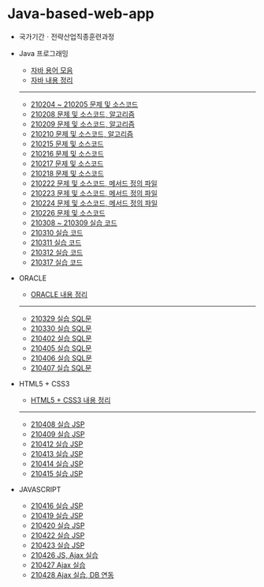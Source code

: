 # Java-based-web-app

* 국가기간ㆍ전략산업직종훈련과정

* Java 프로그래밍
  * [자바 용어 모음](https://github.com/JiYoung-Kwon/Java-based-web-app/tree/main/자바%20용어%20모음.md)
  * [자바 내용 정리](https://github.com/JiYoung-Kwon/Java-based-web-app/tree/main/자바%20내용%20정리.md)
  * ***
  * [210204 ~ 210205 문제 및 소스코드](https://github.com/JiYoung-Kwon/Java-based-web-app/tree/main/210204-05)
  * [210208 문제 및 소스코드, 알고리즘](https://github.com/JiYoung-Kwon/Java-based-web-app/tree/main/210208)
  * [210209 문제 및 소스코드, 알고리즘](https://github.com/JiYoung-Kwon/Java-based-web-app/tree/main/210209)
  * [210210 문제 및 소스코드, 알고리즘](https://github.com/JiYoung-Kwon/Java-based-web-app/tree/main/210210)
  * [210215 문제 및 소스코드](https://github.com/JiYoung-Kwon/Java-based-web-app/tree/main/210215)
  * [210216 문제 및 소스코드](https://github.com/JiYoung-Kwon/Java-based-web-app/tree/main/210216)
  * [210217 문제 및 소스코드](https://github.com/JiYoung-Kwon/Java-based-web-app/tree/main/210217)
  * [210218 문제 및 소스코드](https://github.com/JiYoung-Kwon/Java-based-web-app/tree/main/210218)
  * [210222 문제 및 소스코드, 메서드 정의 파일](https://github.com/JiYoung-Kwon/Java-based-web-app/tree/main/210222)
  * [210223 문제 및 소스코드, 메서드 정의 파일](https://github.com/JiYoung-Kwon/Java-based-web-app/tree/main/210223)
  * [210224 문제 및 소스코드, 메서드 정의 파일](https://github.com/JiYoung-Kwon/Java-based-web-app/tree/main/210224)
  * [210226 문제 및 소스코드](https://github.com/JiYoung-Kwon/Java-based-web-app/tree/main/210226)
  * [210308 ~ 210309 실습 코드](https://github.com/JiYoung-Kwon/Java-based-web-app/tree/main/210308-09)
  * [210310 실습 코드](https://github.com/JiYoung-Kwon/Java-based-web-app/tree/main/210310)
  * [210311 실습 코드](https://github.com/JiYoung-Kwon/Java-based-web-app/tree/main/210311)
  * [210312 실습 코드](https://github.com/JiYoung-Kwon/Java-based-web-app/tree/main/210312)
  * [210317 실습 코드](https://github.com/JiYoung-Kwon/Java-based-web-app/tree/main/210317)

* ORACLE
  * [ORACLE 내용 정리](https://github.com/JiYoung-Kwon/Java-based-web-app/tree/main/Oracle%20내용%20정리.md)
  * ***
  * [210329 실습 SQL문](https://github.com/JiYoung-Kwon/Java-based-web-app/tree/main/210329)
  * [210330 실습 SQL문](https://github.com/JiYoung-Kwon/Java-based-web-app/tree/main/210330)
  * [210402 실습 SQL문](https://github.com/JiYoung-Kwon/Java-based-web-app/tree/main/210402)
  * [210405 실습 SQL문](https://github.com/JiYoung-Kwon/Java-based-web-app/tree/main/210405)
  * [210406 실습 SQL문](https://github.com/JiYoung-Kwon/Java-based-web-app/tree/main/210406)
  * [210407 실습 SQL문](https://github.com/JiYoung-Kwon/Java-based-web-app/tree/main/210407)

* HTML5 + CSS3
  * [HTML5 + CSS3 내용 정리](https://github.com/JiYoung-Kwon/Java-based-web-app/tree/main/HTML5%20%2B%20CSS3%20내용%20정리.md)
  * ***
  * [210408 실습 JSP](https://github.com/JiYoung-Kwon/Java-based-web-app/tree/main/210408)
  * [210409 실습 JSP](https://github.com/JiYoung-Kwon/Java-based-web-app/tree/main/210409)
  * [210412 실습 JSP](https://github.com/JiYoung-Kwon/Java-based-web-app/tree/main/210412)
  * [210413 실습 JSP](https://github.com/JiYoung-Kwon/Java-based-web-app/tree/main/210413)
  * [210414 실습 JSP](https://github.com/JiYoung-Kwon/Java-based-web-app/tree/main/210414)
  * [210415 실습 JSP](https://github.com/JiYoung-Kwon/Java-based-web-app/tree/main/210415)

* JAVASCRIPT
  * [210416 실습 JSP](https://github.com/JiYoung-Kwon/Java-based-web-app/tree/main/210416)
  * [210419 실습 JSP](https://github.com/JiYoung-Kwon/Java-based-web-app/tree/main/210419)
  * [210420 실습 JSP](https://github.com/JiYoung-Kwon/Java-based-web-app/tree/main/210420)
  * [210422 실습 JSP](https://github.com/JiYoung-Kwon/Java-based-web-app/tree/main/210422)
  * [210423 실습 JSP](https://github.com/JiYoung-Kwon/Java-based-web-app/tree/main/210423)
  * [210426 JS, Ajax 실습](https://github.com/JiYoung-Kwon/Java-based-web-app/tree/main/210426)
  * [210427 Ajax 실습](https://github.com/JiYoung-Kwon/Java-based-web-app/tree/main/210427)
  * [210428 Ajax 실습, DB 연동](https://github.com/JiYoung-Kwon/Java-based-web-app/tree/main/210428)
